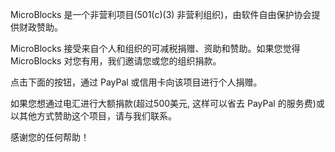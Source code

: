 MicroBlocks 是一个非营利项目(501(c)(3) 非营利组织)，由软件自由保护协会提供财政赞助。

MicroBlocks 接受来自个人和组织的可减税捐赠、资助和赞助。如果您觉得 MicroBlocks 对您有用，我们邀请您或您的组织捐款。

点击下面的按钮，通过 PayPal 或信用卡向该项目进行个人捐赠。

如果您想通过电汇进行大额捐款(超过500美元, 这样可以省去 PayPal 的服务费)或以其他方式赞助这个项目，请与我们联系。

感谢您的任何帮助！